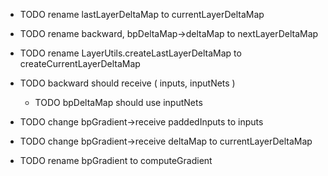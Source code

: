 - TODO rename lastLayerDeltaMap to currentLayerDeltaMap
- TODO rename backward, bpDeltaMap->deltaMap to nextLayerDeltaMap
- TODO rename LayerUtils.createLastLayerDeltaMap to createCurrentLayerDeltaMap

- TODO backward should receive ( inputs, inputNets )
    - TODO bpDeltaMap should use inputNets

- TODO change bpGradient->receive paddedInputs  to inputs
- TODO change bpGradient->receive deltaMap to currentLayerDeltaMap
- TODO rename bpGradient to computeGradient